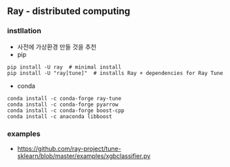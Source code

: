## Ray - distributed computing

### instllation 
- 사전에 가상환경 만들 것을 추천
- pip
```
pip install -U ray  # minimal install
pip install -U "ray[tune]"  # installs Ray + dependencies for Ray Tune
```

- conda
```
conda install -c conda-forge ray-tune
conda install -c conda-forge pyarrow
conda install -c conda-forge boost-cpp
conda install -c anaconda libboost
```


### examples
- https://github.com/ray-project/tune-sklearn/blob/master/examples/xgbclassifier.py